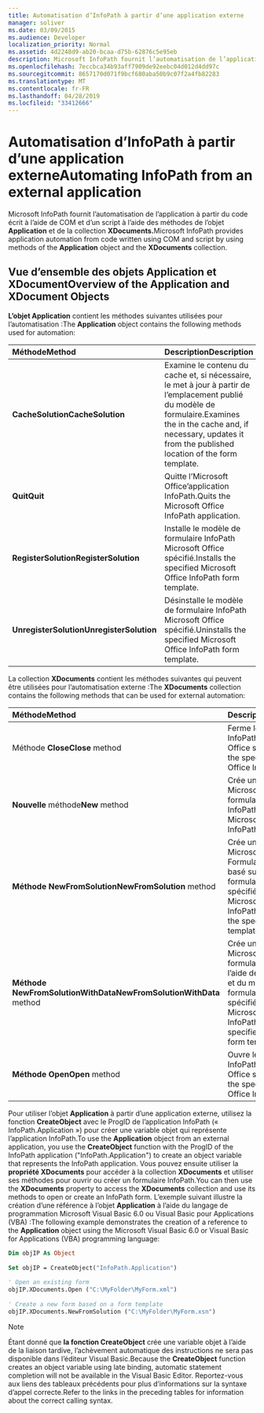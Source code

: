 ```yaml
---
title: Automatisation d’InfoPath à partir d’une application externe
manager: soliver
ms.date: 03/09/2015
ms.audience: Developer
localization_priority: Normal
ms.assetid: 4d2248d9-ab20-bcaa-d75b-62876c5e95eb
description: Microsoft InfoPath fournit l’automatisation de l’application à partir du code écrit à l’aide de COM et d’un script à l’aide des méthodes de l’objet Application et de la collection XDocuments.
ms.openlocfilehash: 7eccbca34b93aff7909de92eebc04d012d4dd97c
ms.sourcegitcommit: 8657170d071f9bcf680aba50b9c07f2a4fb82283
ms.translationtype: MT
ms.contentlocale: fr-FR
ms.lasthandoff: 04/28/2019
ms.locfileid: "33412666"
---
```

# <a name="automating-infopath-from-an-external-application"></a><span data-ttu-id="d4f7a-103">Automatisation d’InfoPath à partir d’une application externe</span><span class="sxs-lookup"><span data-stu-id="d4f7a-103">Automating InfoPath from an external application</span></span>

<span data-ttu-id="d4f7a-104">Microsoft InfoPath fournit l’automatisation de l’application à partir du code écrit à l’aide de COM et d’un script à l’aide des méthodes de l’objet **Application** et de la collection **XDocuments.**</span><span class="sxs-lookup"><span data-stu-id="d4f7a-104">Microsoft InfoPath provides application automation from code written using COM and script by using methods of the **Application** object and the **XDocuments** collection.</span></span> 
  
## <a name="overview-of-the-application-and-xdocument-objects"></a><span data-ttu-id="d4f7a-105">Vue d’ensemble des objets Application et XDocument</span><span class="sxs-lookup"><span data-stu-id="d4f7a-105">Overview of the Application and XDocument Objects</span></span>

<span data-ttu-id="d4f7a-106">**L’objet Application** contient les méthodes suivantes utilisées pour l’automatisation :</span><span class="sxs-lookup"><span data-stu-id="d4f7a-106">The **Application** object contains the following methods used for automation:</span></span> 
  
|<span data-ttu-id="d4f7a-107">**Méthode**</span><span class="sxs-lookup"><span data-stu-id="d4f7a-107">**Method**</span></span>|<span data-ttu-id="d4f7a-108">**Description**</span><span class="sxs-lookup"><span data-stu-id="d4f7a-108">**Description**</span></span>|
|:-----|:-----|
|<span data-ttu-id="d4f7a-109">**CacheSolution**</span><span class="sxs-lookup"><span data-stu-id="d4f7a-109">**CacheSolution**</span></span> <br/> |<span data-ttu-id="d4f7a-110">Examine le contenu du cache et, si nécessaire, le met à jour à partir de l’emplacement publié du modèle de formulaire.</span><span class="sxs-lookup"><span data-stu-id="d4f7a-110">Examines the in the cache and, if necessary, updates it from the published location of the form template.</span></span>  <br/> |
|<span data-ttu-id="d4f7a-111">**Quit**</span><span class="sxs-lookup"><span data-stu-id="d4f7a-111">**Quit**</span></span> <br/> |<span data-ttu-id="d4f7a-112">Quitte l’Microsoft Office’application InfoPath.</span><span class="sxs-lookup"><span data-stu-id="d4f7a-112">Quits the Microsoft Office InfoPath application.</span></span>  <br/> |
|<span data-ttu-id="d4f7a-113">**RegisterSolution**</span><span class="sxs-lookup"><span data-stu-id="d4f7a-113">**RegisterSolution**</span></span> <br/> |<span data-ttu-id="d4f7a-114">Installe le modèle de formulaire InfoPath Microsoft Office spécifié.</span><span class="sxs-lookup"><span data-stu-id="d4f7a-114">Installs the specified Microsoft Office InfoPath form template.</span></span>  <br/> |
|<span data-ttu-id="d4f7a-115">**UnregisterSolution**</span><span class="sxs-lookup"><span data-stu-id="d4f7a-115">**UnregisterSolution**</span></span> <br/> |<span data-ttu-id="d4f7a-116">Désinstalle le modèle de formulaire InfoPath Microsoft Office spécifié.</span><span class="sxs-lookup"><span data-stu-id="d4f7a-116">Uninstalls the specified Microsoft Office InfoPath form template.</span></span>  <br/> |
   
<span data-ttu-id="d4f7a-117">La collection **XDocuments** contient les méthodes suivantes qui peuvent être utilisées pour l’automatisation externe :</span><span class="sxs-lookup"><span data-stu-id="d4f7a-117">The **XDocuments** collection contains the following methods that can be used for external automation:</span></span> 
  
|<span data-ttu-id="d4f7a-118">**Méthode**</span><span class="sxs-lookup"><span data-stu-id="d4f7a-118">**Method**</span></span>|<span data-ttu-id="d4f7a-119">**Description**</span><span class="sxs-lookup"><span data-stu-id="d4f7a-119">**Description**</span></span>|
|:-----|:-----|
|<span data-ttu-id="d4f7a-120">Méthode **Close**</span><span class="sxs-lookup"><span data-stu-id="d4f7a-120">**Close** method</span></span>  <br/> |<span data-ttu-id="d4f7a-121">Ferme le formulaire InfoPath Microsoft Office spécifié.</span><span class="sxs-lookup"><span data-stu-id="d4f7a-121">Closes the specified Microsoft Office InfoPath form.</span></span>  <br/> |
|<span data-ttu-id="d4f7a-122">**Nouvelle** méthode</span><span class="sxs-lookup"><span data-stu-id="d4f7a-122">**New** method</span></span>  <br/> |<span data-ttu-id="d4f7a-123">Crée une nouvelle Microsoft Office formulaire InfoPath.</span><span class="sxs-lookup"><span data-stu-id="d4f7a-123">Creates a new Microsoft Office InfoPath form.</span></span>  <br/> |
|<span data-ttu-id="d4f7a-124">**Méthode NewFromSolution**</span><span class="sxs-lookup"><span data-stu-id="d4f7a-124">**NewFromSolution** method</span></span>  <br/> |<span data-ttu-id="d4f7a-125">Crée un nouveau Microsoft Office Formulaire InfoPath basé sur le modèle de formulaire spécifié.</span><span class="sxs-lookup"><span data-stu-id="d4f7a-125">Creates a new Microsoft Office InfoPath form based on the specified form template.</span></span>  <br/> |
|<span data-ttu-id="d4f7a-126">**Méthode NewFromSolutionWithData**</span><span class="sxs-lookup"><span data-stu-id="d4f7a-126">**NewFromSolutionWithData** method</span></span>  <br/> |<span data-ttu-id="d4f7a-127">Crée une nouvelle Microsoft Office formulaire InfoPath à l’aide des données XML et du modèle de formulaire spécifiés.</span><span class="sxs-lookup"><span data-stu-id="d4f7a-127">Creates a new Microsoft Office InfoPath form using the specified XML data and form template.</span></span>  <br/> |
|<span data-ttu-id="d4f7a-128">**Méthode Open**</span><span class="sxs-lookup"><span data-stu-id="d4f7a-128">**Open** method</span></span>  <br/> |<span data-ttu-id="d4f7a-129">Ouvre le formulaire InfoPath Microsoft Office spécifié.</span><span class="sxs-lookup"><span data-stu-id="d4f7a-129">Opens the specified Microsoft Office InfoPath form.</span></span>  <br/> |
   
<span data-ttu-id="d4f7a-130">Pour utiliser l’objet **Application** à partir d’une application externe, utilisez la fonction **CreateObject** avec le ProgID de l’application InfoPath (« InfoPath.Application ») pour créer une variable objet qui représente l’application InfoPath.</span><span class="sxs-lookup"><span data-stu-id="d4f7a-130">To use the **Application** object from an external application, you use the **CreateObject** function with the ProgID of the InfoPath application ("InfoPath.Application") to create an object variable that represents the InfoPath application.</span></span> <span data-ttu-id="d4f7a-131">Vous pouvez ensuite utiliser la **propriété XDocuments** pour accéder à la collection **XDocuments** et utiliser ses méthodes pour ouvrir ou créer un formulaire InfoPath.</span><span class="sxs-lookup"><span data-stu-id="d4f7a-131">You can then use the **XDocuments** property to access the **XDocuments** collection and use its methods to open or create an InfoPath form.</span></span> <span data-ttu-id="d4f7a-132">L’exemple suivant illustre la création d’une référence à l’objet **Application** à l’aide du langage de programmation Microsoft Visual Basic 6.0 ou Visual Basic pour Applications (VBA) :</span><span class="sxs-lookup"><span data-stu-id="d4f7a-132">The following example demonstrates the creation of a reference to the **Application** object using the Microsoft Visual Basic 6.0 or Visual Basic for Applications (VBA) programming language:</span></span> 
  
```vb
Dim objIP As Object 
 
Set objIP = CreateObject("InfoPath.Application") 
 
' Open an existing form 
objIP.XDocuments.Open ("C:\MyFolder\MyForm.xml") 
 
' Create a new form based on a form template 
objIP.XDocuments.NewFromSolution ("C:\MyFolder\MyForm.xsn") 

```

> [!NOTE]
> <span data-ttu-id="d4f7a-133">Étant donné que **la fonction CreateObject** crée une variable objet à l’aide de la liaison tardive, l’achèvement automatique des instructions ne sera pas disponible dans l’éditeur Visual Basic.</span><span class="sxs-lookup"><span data-stu-id="d4f7a-133">Because the **CreateObject** function creates an object variable using late binding, automatic statement completion will not be available in the Visual Basic Editor.</span></span> <span data-ttu-id="d4f7a-134">Reportez-vous aux liens des tableaux précédents pour plus d’informations sur la syntaxe d’appel correcte.</span><span class="sxs-lookup"><span data-stu-id="d4f7a-134">Refer to the links in the preceding tables for information about the correct calling syntax.</span></span> 
  

